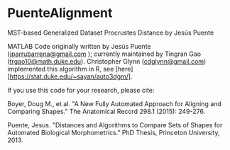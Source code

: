 # PuenteAlignment
MST-based Generalized Dataset Procrustes Distance by Jesús Puente

MATLAB Code originally written by Jesús Puente (jparrubarrena@gmail.com ); currently maintained by Tingran Gao (trgao10@math.duke.edu). Christopher Glynn (cdglynn@gmail.com) implemented this algorithm in R, see [here][https://stat.duke.edu/~sayan/auto3dgm/].

If you use this code for your research, please cite:

Boyer, Doug M., et al. "A New Fully Automated Approach for Aligning and Comparing Shapes." The Anatomical Record 298.1 (2015): 249-276.

Puente, Jesus. "Distances and Algorithms to Compare Sets of Shapes for Automated Biological Morphometrics." PhD Thesis, Princeton University, 2013.
